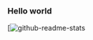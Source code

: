 ### Hello world
[![github-readme-stats](https://github-readme-stats-6k4b.vercel.app/api/top-langs/?username=NekosanQ&layout=compact&theme=dark&count_private=true)
